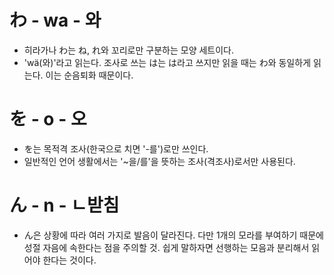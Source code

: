 # わ - wa - 와
- 히라가나 わ는 ね, れ와 꼬리로만 구분하는 모양 세트이다.
- 'wä(와)'라고 읽는다. 조사로 쓰는 は는 は라고 쓰지만 읽을 때는 わ와 동일하게 읽는다. 이는 순음퇴화 때문이다.

# を - o - 오
- を는 목적격 조사(한국으로 치면 '-를')로만 쓰인다.
- 일반적인 언어 생활에서는 '~을/를'을 뜻하는 조사(격조사)로서만 사용된다.

# ん - n - ㄴ받침
- ん은 상황에 따라 여러 가지로 발음이 달라진다. 다만 1개의 모라를 부여하기 때문에 성절 자음에 속한다는 점을 주의할 것. 쉽게 말하자면 선행하는 모음과 분리해서 읽어야 한다는 것이다.